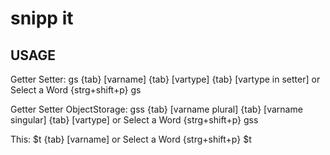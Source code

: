 snipp it
========

USAGE
-----

Getter Setter:
gs {tab} [varname] {tab} [vartype] {tab} [vartype in setter]
or
Select a Word {strg+shift+p} gs

Getter Setter ObjectStorage:
gss {tab} [varname plural] {tab} [varname singular] {tab} [vartype]
or
Select a Word {strg+shift+p} gss

This:
$t {tab} [varname]
or
Select a Word {strg+shift+p} $t